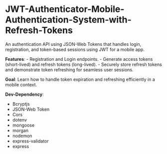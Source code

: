 # JWT-Authenticator-Mobile-Authentication-System-with-Refresh-Tokens
An authentication API using JSON-Web Tokens that handles login, registration, and token-based sessions using JWT for a mobile app.

 
**Features**:
     - Registration and Login  endpoints.
     - Generate access tokens (short-lived) and refresh tokens (long-lived).
     - Securely store refresh tokens and demonstrate token refreshing for seamless user sessions.

**Goal**: Learn how to handle token expiration and refreshing efficiently in a mobile context.

**Dev-Dependency**:
- Bcryptjs
- JSON-Web Token
- Cors
- dotenv
- mongoose
- morgan
- nodemon
- express-validator
- express